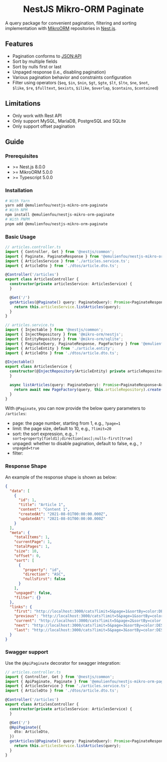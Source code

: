 <div align="center">
  <h1> NestJS Mikro-ORM Paginate </h1>
</div>

A query package for convenient pagination, filtering and sorting implementation with [MikroORM](https://mikro-orm.io)
repositories in [Nest.js](https://nestjs.com).

## Features

- Pagination conforms to [JSON:API](https://jsonapi.org)
- Sort by multiple fields
- Sort by nulls first or last
- Unpaged response (i.e., disabling pagination)
- Various pagination behavior and constraints configuration
- Filter using
  operators (`$eq`, `$in`, `$nin`, `$gt`, `$gte`, `$lt`, `$lte`, `$ne`, `$not`, `$like`, `$re`, `$fulltext`, `$exists`, `$ilike`, `$overlap`, `$contains`, `$contained`)

## Limitations

- Only work with Rest API
- Only support MySQL, MariaDB, PostgreSQL and SQLite
- Only support offset pagination

## Guide

### Prerequisites

- \>= Nest.js 8.0.0
- \>= MikroORM 5.0.0
- \>= Typescript 5.0.0

### Installation

```bash
# With Yarn
yarn add @emulienfou/nestjs-mikro-orm-paginate
# With NPM
npm install @emulienfou/nestjs-mikro-orm-paginate
# With PNPM
pnpm add @emulienfou/nestjs-mikro-orm-paginate
```

### Basic Usage

```typescript
// articles.controller.ts
import { Controller, Get } from '@nestjs/common';
import { Paginate, PaginateResponse } from '@emulienfou/nestjs-mikro-orm-paginate';
import { ArticlesService } from './articles.service.ts';
import { ArticleDto } from './dtos/article.dto.ts';

@Controller('/articles')
export class ArticlesController {
  constructor(private articlesService: ArticlesService) {
  }

  @Get('/')
  getArticles(@Paginate() query: PaginateQuery): Promise<PaginateResponse<ArticlesDto>> {
    return this.articlesService.listArticles(query);
  }
}
```

```typescript
// articles.service.ts
import { Injectable } from '@nestjs/common';
import { InjectRepository } from '@mikro-orm/nestjs';
import { EntityRepository } from '@mikro-orm/sqlite';
import { PaginateQuery, PaginateResponse, PageFactory } from '@emulienfou/nestjs-mikro-orm-paginate';
import { ArticleEntity } from './article.entity';
import { ArticleDto } from './dtos/article.dto.ts';

@Injectable()
export class ArticlesService {
  constructor(@InjectRepository(ArticleEntity) private articleRepository: EntityRepository<ArticleEntity>) {
  }

  async listArticles(query: PaginateQuery): Promise<PaginateResponse<ArticleDto>> {
    return await new PageFactory(query, this.articleRepository).create();
  }
}
```

With `@Paginate`, you can now provide the below query parameters to `/articles`:

- page: the page number, starting from 1, e.g., `?page=1`
- limit: the page size, default to 10, e.g., `?limit=20`
- sort: the sort expression, e.g., `?sort=property[field1];direction[asc];nulls-first[true]`
- unpaged: whether to disable pagination, default to false, e.g., `?unpaged=true`
- filter:

### Response Shape

An example of the response shape is shown as below:

```json
{
  "data": [
    {
      "id": 1,
      "title": "Article 1",
      "content": "Content 1",
      "createdAt": "2021-08-01T00:00:00.000Z",
      "updatedAt": "2021-08-01T00:00:00.000Z"
    }
  ],
  "meta": {
    "totalItems": 1,
    "currentPage": 1,
    "totalPages": 1,
    "size": 10,
    "offset": 0,
    "sort": [
      {
        "property": "id",
        "direction": "ASC",
        "nullsFirst": false
      }
    ],
    "unpaged": false,
    "filter": {}
  },
  "links": {
    "first": "http://localhost:3000/cats?limit=5&page=1&sortBy=color:DESC&search=i&filter.age=$gte:3",
    "previous": "http://localhost:3000/cats?limit=5&page=1&sortBy=color:DESC&search=i&filter.age=$gte:3",
    "current": "http://localhost:3000/cats?limit=5&page=2&sortBy=color:DESC&search=i&filter.age=$gte:3",
    "next": "http://localhost:3000/cats?limit=5&page=3&sortBy=color:DESC&search=i&filter.age=$gte:3",
    "last": "http://localhost:3000/cats?limit=5&page=3&sortBy=color:DESC&search=i&filter.age=$gte:3"
  }
}
```

### Swagger support

Use the `@ApiPaginate` decorator for swagger integration:

```typescript
// articles.controller.ts
import { Controller, Get } from '@nestjs/common';
import { ApiPaginate, Paginate } from '@emulienfou/nestjs-mikro-orm-paginate';
import { ArticlesService } from './articles.service.ts';
import { ArticleDto } from './dtos/article.dto.ts';

@Controller('/articles')
export class ArticlesController {
  constructor(private articlesService: ArticlesService) {
  }

  @Get('/')
  @ApiPaginate({
    dto: ArticleDto,
  })
  getArticles(@Paginate() query: PaginateQuery): Promise<PaginateResponse<ArticlesDto>> {
    return this.articlesService.listArticles(query);
  }
}
```
